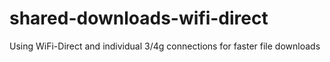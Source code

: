 # shared-downloads-wifi-direct

Using WiFi-Direct and individual 3/4g connections for faster file downloads
